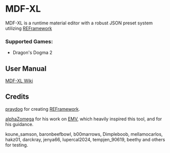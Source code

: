 # MDF-XL

MDF-XL is a runtime material editor with a robust JSON preset system utilizing [REFramework](https://github.com/praydog/REFramework)

### Supported Games:
- Dragon's Dogma 2

## User Manual
[MDF-XL Wiki](https://github.com/SilverEzredes/MDF-XL/wiki/MDF%E2%80%90XL-Wiki)

## Credits
[praydog](https://github.com/praydog) for creating [REFramework](https://github.com/praydog/REFramework).

[alphaZomega](https://github.com/alphazolam) for his work on [EMV](https://github.com/alphazolam/EMV-Engine), which heavily inspired this tool, and for his guidance.

koune_samson, baronbeefbowl, b00marrows, Dimpleboob, mellamocarlos, hakz01, darckray, jenya66, lupercal2024, tempjen_90619, beethy and others for testing.
